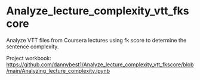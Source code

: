 # Analyze_lecture_complexity_vtt_fkscore

Analyze VTT files from Coursera lectures using fk score to determine the sentence complexity.

Project workbook: https://github.com/dannybest1/Analyze_lecture_complexity_vtt_fkscore/blob/main/Analyzing_lecture_complexity.ipynb
